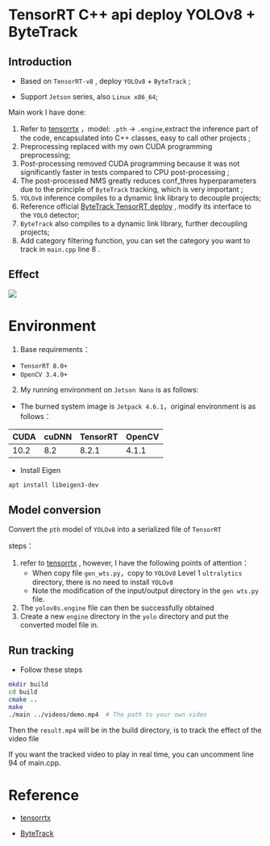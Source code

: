 # TensorRT C++ api deploy YOLOv8 + ByteTrack

## Introduction

- Based on `TensorRT-v8` , deploy `YOLOv8` + `ByteTrack` ;

-  Support `Jetson` series, also `Linux x86_64`;

Main work I have done:

1. Refer to [tensorrtx](https://github.com/wang-xinyu/tensorrtx/tree/master/yolov8) ，model:  `.pth` -> `.engine`,extract the inference part of the code, encapsulated into C++ classes, easy to call other projects ;
2. Preprocessing replaced with my own CUDA programming preprocessing;
3. Post-processing removed CUDA programming because it was not significantly faster in tests compared to CPU post-processing ;
4. The post-processed NMS greatly reduces conf_thres hyperparameters due to the principle of `ByteTrack` tracking, which is very important ;
5. `YOLOv8` inference compiles to a dynamic link library to decouple projects;
6. Reference official [ByteTrack TensorRT deploy](https://github.com/ifzhang/ByteTrack/tree/main/deploy/TensorRT/cpp) , modify its interface to the `YOLO` detector;
7. `ByteTrack` also compiles to a dynamic link library, further decoupling projects;
8. Add category filtering function, you can set the category you want to track in `main.cpp` line 8 .

## Effect

![](./assets/result_02.gif)

# Environment

1. Base requirements：

- `TensorRT 8.0+`
- `OpenCV 3.4.0+`

2. My running environment on `Jetson Nano` is as follows:

- The burned system image is `Jetpack 4.6.1`，original environment is as follows：

| CUDA | cuDNN | TensorRT | OpenCV |
| ---- | ----- | -------- | ------ |
| 10.2 | 8.2   | 8.2.1    | 4.1.1  |

- Install Eigen

```bash
apt install libeigen3-dev
```

## Model conversion

Convert the `pth` model of `YOLOv8` into a serialized file of `TensorRT` 

steps：

1. refer to [tensorrtx](https://github.com/wang-xinyu/tensorrtx/tree/master/yolov8) , however, I have the following points of attention：
   - When copy file `gen_wts.py`，copy to `YOLOv8` Level 1 `ultralytics` directory, there is no need to install `YOLOv8`
   - Note the modification of the input/output directory in the `gen wts.py` file.
2. The `yolov8s.engine` file can then be successfully obtained
3. Create a new `engine` directory in the  `yolo` directory and put the converted model file in.

## Run tracking

- Follow these steps

```bash
mkdir build
cd build
cmake ..
make
./main ../videos/demo.mp4  # The path to your own video
```

Then the `result.mp4` will be in the build directory, is to track the effect of the video file 

If you want the tracked video to play in real time, you can uncomment line 94 of main.cpp. 

# Reference

- [tensorrtx](https://github.com/wang-xinyu/tensorrtx/tree/master/yolov8)

- [ByteTrack](https://github.com/ifzhang/ByteTrack)

